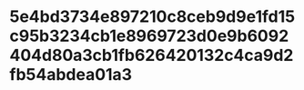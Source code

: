 # 5e4bd3734e897210c8ceb9d9e1fd15c95b3234cb1e8969723d0e9b6092404d80a3cb1fb626420132c4ca9d2fb54abdea01a3